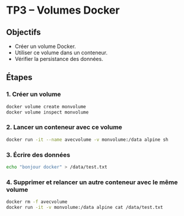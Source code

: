 # TP3 – Volumes Docker

## Objectifs
- Créer un volume Docker.
- Utiliser ce volume dans un conteneur.
- Vérifier la persistance des données.

## Étapes

### 1. Créer un volume
```bash
docker volume create monvolume
docker volume inspect monvolume
```

### 2. Lancer un conteneur avec ce volume
```bash
docker run -it --name avecvolume -v monvolume:/data alpine sh
```

### 3. Écrire des données
```sh
echo "bonjour docker" > /data/test.txt
```

### 4. Supprimer et relancer un autre conteneur avec le même volume
```bash
docker rm -f avecvolume
docker run -it -v monvolume:/data alpine cat /data/test.txt
```
